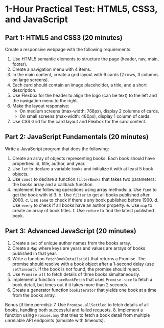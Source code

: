 # 1-Hour Practical Test: HTML5, CSS3, and JavaScript

## Part 1: HTML5 and CSS3 (20 minutes)

Create a responsive webpage with the following requirements:

1. Use HTML5 semantic elements to structure the page (header, nav, main, footer).
2. Create a navigation menu with 4 items.
3. In the main content, create a grid layout with 6 cards (2 rows, 3 columns on large screens).
4. Each card should contain an image placeholder, a title, and a short description.
5. Use Flexbox for the header to align the logo (can be text) to the left and the navigation menu to the right.
6. Make the layout responsive:
   - On medium screens (max-width: 768px), display 2 columns of cards.
   - On small screens (max-width: 480px), display 1 column of cards.
7. Use CSS Grid for the card layout and Flexbox for the card content.

## Part 2: JavaScript Fundamentals (20 minutes)

Write a JavaScript program that does the following:

1. Create an array of objects representing books. Each book should have properties: id, title, author, and year.
2. Use `let` to declare a variable `books` and initialize it with at least 5 book objects.
3. Use `const` to declare a function `filterBooks` that takes two parameters: the books array and a callback function.
4. Implement the following operations using array methods:
   a. Use `find` to get the book with id 3.
   b. Use `filter` to get all books published after 2000.
   c. Use `some` to check if there's any book published before 1900.
   d. Use `every` to check if all books have an author property.
   e. Use `map` to create an array of book titles.
   f. Use `reduce` to find the latest published book.

## Part 3: Advanced JavaScript (20 minutes)

1. Create a `Set` of unique author names from the books array.
2. Create a `Map` where keys are years and values are arrays of books published in that year.
3. Write a function `fetchBookDetails(id)` that returns a Promise. The promise should resolve with a book object after a 1-second delay (use `setTimeout`). If the book is not found, the promise should reject.
4. Use `Promise.all` to fetch details of three books simultaneously.
5. Implement a function `raceBookFetch` that uses `Promise.race` to fetch a book detail, but times out if it takes more than 2 seconds.
6. Create a generator function `bookIterator` that yields one book at a time from the books array.

Bonus (if time permits):
7. Use `Promise.allSettled` to fetch details of all books, handling both successful and failed requests.
8. Implement a function using `Promise.any` that tries to fetch a book detail from multiple unreliable API endpoints (simulate with timeouts).

